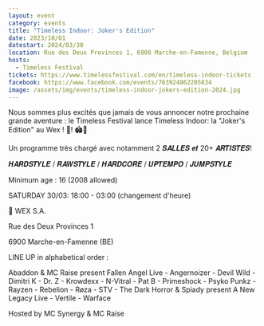 ```yaml
---
layout: event
category: events
title: "Timeless Indoor: Joker's Edition"
date: 2023/10/01
datestart: 2024/03/30
location: Rue des Deux Provinces 1, 6900 Marche-en-Famenne, Belgium
hosts:
  - Timeless Festival
tickets: https://www.timelessfestival.com/en/timeless-indoor-tickets
facebook: https://www.facebook.com/events/763924862205834
image: /assets/img/events/timeless-indoor-jokers-edition-2024.jpg
---
```


Nous sommes plus excités que jamais de vous annoncer notre prochaine grande aventure : le Timeless Festival lance Timeless Indoor: la "Joker's Edition" au Wex ! 🎉! 🏟️🎉

Un programme très chargé avec notamment 2 𝑺𝑨𝑳𝑳𝑬𝑺 𝒆𝒕 20+ 𝑨𝑹𝑻𝑰𝑺𝑻𝑬𝑺!

𝑯𝑨𝑹𝑫𝑺𝑻𝒀𝑳𝑬 / 𝑹𝑨𝑾𝑺𝑻𝒀𝑳𝑬 / 𝑯𝑨𝑹𝑫𝑪𝑶𝑹𝑬 / 𝑼𝑷𝑻𝑬𝑴𝑷𝑶 / 𝑱𝑼𝑴𝑷𝑺𝑻𝒀𝑳𝑬

Minimum age : 16 (2008 allowed)

SATURDAY 30/03: 18:00 - 03:00 (changement d'heure)

📍 WEX S.A.

Rue des Deux Provinces 1

6900 Marche-en-Famenne (BE)

LINE UP in alphabetical order :

Abaddon & MC Raise present Fallen Angel Live - Angernoizer - Devil Wild - Dimitri K - Dr. Z - Krowdexx - N-Vitral - Pat B - Primeshock - Psyko Punkz - Rayzen - Rebelion - Røza - STV - The Dark Horror & Spiady present A New Legacy Live - Vertile - Warface

Hosted by MC Synergy & MC Raise
